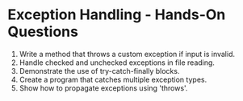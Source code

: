 # Exception Handling - Hands-On Questions

1. Write a method that throws a custom exception if input is invalid.
2. Handle checked and unchecked exceptions in file reading.
3. Demonstrate the use of try-catch-finally blocks.
4. Create a program that catches multiple exception types.
5. Show how to propagate exceptions using 'throws'.
